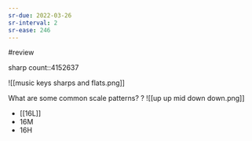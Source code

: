 ```yaml
---
sr-due: 2022-03-26
sr-interval: 2
sr-ease: 246
---
```


#review

sharp count::4152637
<!--SR:!2022-03-27,2,190-->


![[music keys sharps and flats.png]]

What are some common scale patterns?
?
![[up up mid down down.png]]
- [[16L]]
- 16M
- 16H
<!--SR:!2022-03-27,3,230-->